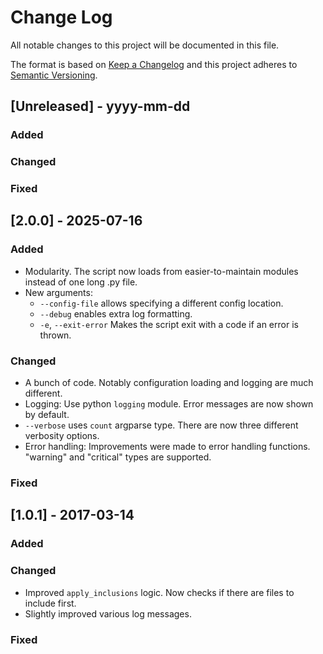 
# Change Log
All notable changes to this project will be documented in this file.
 
The format is based on [Keep a Changelog](http://keepachangelog.com/)
and this project adheres to [Semantic Versioning](http://semver.org/).
 
## [Unreleased] - yyyy-mm-dd
 
### Added
 
### Changed
 
### Fixed
 
## [2.0.0] - 2025-07-16
 
### Added

- Modularity. The script now loads from easier-to-maintain modules instead of one long .py file.
- New arguments:
  - `--config-file` allows specifying a different config location.
  - `--debug` enables extra log formatting.
  - `-e`, `--exit-error` Makes the script exit with a code if an error is thrown.

### Changed

- A bunch of code. Notably configuration loading and logging are much different.
- Logging: Use python `logging` module. Error messages are now shown by default.
- `--verbose` uses `count` argparse type. There are now three different verbosity options.
- Error handling: Improvements were made to error handling functions. "warning" and "critical" types are supported.
 
### Fixed
 
## [1.0.1] - 2017-03-14
 
### Added
   
### Changed

- Improved `apply_inclusions` logic. Now checks if there are files to include first.
- Slightly improved various log messages.
 
### Fixed


